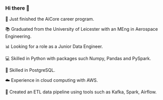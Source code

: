 ### Hi there 👋

👔 Just finished the AiCore career program.

📚 Graduated from the University of Leicester with an MEng in Aerospace Engineering.

📊 Looking for a role as a Junior Data Engineer.

💻 Skilled in Python with packages such Numpy, Pandas and PySpark.

📝 Skilled in PostgreSQL.

☁️ Experience in cloud computing with AWS.

🔂 Created an ETL data pipeline using tools such as Kafka, Spark, Airflow.
<!--
**leojohnson293/leojohnson293** is a ✨ _special_ ✨ repository because its `README.md` (this file) appears on your GitHub profile.

Here are some ideas to get you started:

- 🔭 I’m currently working on ...
- 🌱 I’m currently learning ...
- 👯 I’m looking to collaborate on ...
- 🤔 I’m looking for help with ...
- 💬 Ask me about ...
- 📫 How to reach me: ...
- 😄 Pronouns: ...
- ⚡ Fun fact: ...
-->
